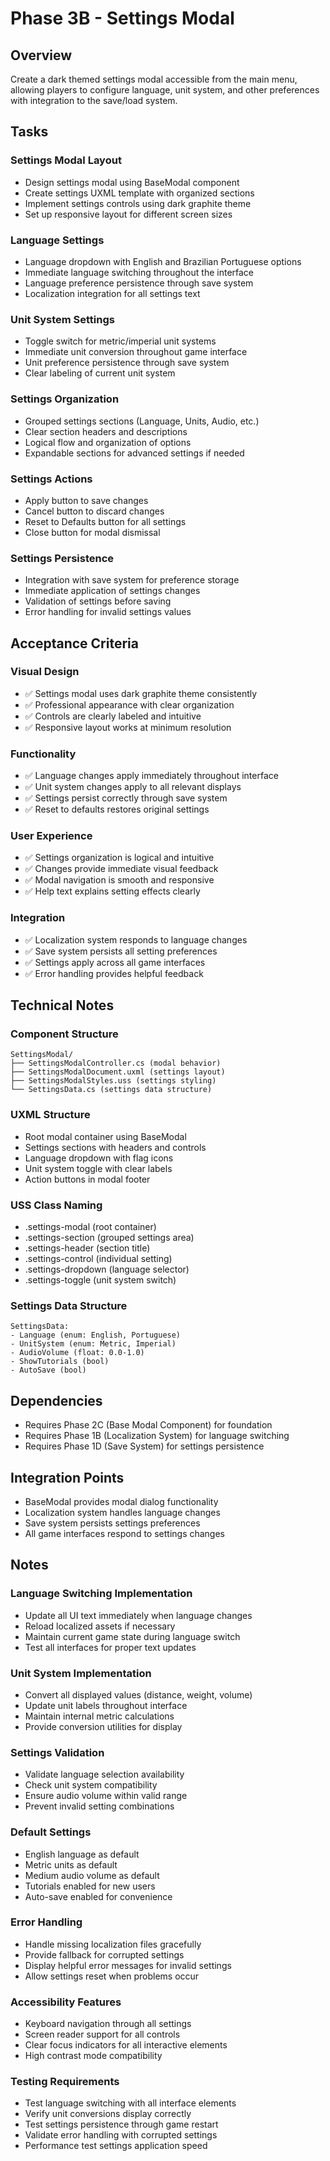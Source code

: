 # Phase 3B - Settings Modal

## Overview
Create a dark themed settings modal accessible from the main menu, allowing players to configure language, unit system, and other preferences with integration to the save/load system.

## Tasks

### Settings Modal Layout
- Design settings modal using BaseModal component
- Create settings UXML template with organized sections
- Implement settings controls using dark graphite theme
- Set up responsive layout for different screen sizes

### Language Settings
- Language dropdown with English and Brazilian Portuguese options
- Immediate language switching throughout the interface
- Language preference persistence through save system
- Localization integration for all settings text

### Unit System Settings
- Toggle switch for metric/imperial unit systems
- Immediate unit conversion throughout game interface
- Unit preference persistence through save system
- Clear labeling of current unit system

### Settings Organization
- Grouped settings sections (Language, Units, Audio, etc.)
- Clear section headers and descriptions
- Logical flow and organization of options
- Expandable sections for advanced settings if needed

### Settings Actions
- Apply button to save changes
- Cancel button to discard changes
- Reset to Defaults button for all settings
- Close button for modal dismissal

### Settings Persistence
- Integration with save system for preference storage
- Immediate application of settings changes
- Validation of settings before saving
- Error handling for invalid settings values

## Acceptance Criteria

### Visual Design
- ✅ Settings modal uses dark graphite theme consistently
- ✅ Professional appearance with clear organization
- ✅ Controls are clearly labeled and intuitive
- ✅ Responsive layout works at minimum resolution

### Functionality
- ✅ Language changes apply immediately throughout interface
- ✅ Unit system changes apply to all relevant displays
- ✅ Settings persist correctly through save system
- ✅ Reset to defaults restores original settings

### User Experience
- ✅ Settings organization is logical and intuitive
- ✅ Changes provide immediate visual feedback
- ✅ Modal navigation is smooth and responsive
- ✅ Help text explains setting effects clearly

### Integration
- ✅ Localization system responds to language changes
- ✅ Save system persists all setting preferences
- ✅ Settings apply across all game interfaces
- ✅ Error handling provides helpful feedback

## Technical Notes

### Component Structure
```
SettingsModal/
├── SettingsModalController.cs (modal behavior)
├── SettingsModalDocument.uxml (settings layout)
├── SettingsModalStyles.uss (settings styling)
└── SettingsData.cs (settings data structure)
```

### UXML Structure
- Root modal container using BaseModal
- Settings sections with headers and controls
- Language dropdown with flag icons
- Unit system toggle with clear labels
- Action buttons in modal footer

### USS Class Naming
- .settings-modal (root container)
- .settings-section (grouped settings area)
- .settings-header (section title)
- .settings-control (individual setting)
- .settings-dropdown (language selector)
- .settings-toggle (unit system switch)

### Settings Data Structure
```
SettingsData:
- Language (enum: English, Portuguese)
- UnitSystem (enum: Metric, Imperial)
- AudioVolume (float: 0.0-1.0)
- ShowTutorials (bool)
- AutoSave (bool)
```

## Dependencies
- Requires Phase 2C (Base Modal Component) for foundation
- Requires Phase 1B (Localization System) for language switching
- Requires Phase 1D (Save System) for settings persistence

## Integration Points
- BaseModal provides modal dialog functionality
- Localization system handles language changes
- Save system persists settings preferences
- All game interfaces respond to settings changes

## Notes

### Language Switching Implementation
- Update all UI text immediately when language changes
- Reload localized assets if necessary
- Maintain current game state during language switch
- Test all interfaces for proper text updates

### Unit System Implementation
- Convert all displayed values (distance, weight, volume)
- Update unit labels throughout interface
- Maintain internal metric calculations
- Provide conversion utilities for display

### Settings Validation
- Validate language selection availability
- Check unit system compatibility
- Ensure audio volume within valid range
- Prevent invalid setting combinations

### Default Settings
- English language as default
- Metric units as default
- Medium audio volume as default
- Tutorials enabled for new users
- Auto-save enabled for convenience

### Error Handling
- Handle missing localization files gracefully
- Provide fallback for corrupted settings
- Display helpful error messages for invalid settings
- Allow settings reset when problems occur

### Accessibility Features
- Keyboard navigation through all settings
- Screen reader support for all controls
- Clear focus indicators for all interactive elements
- High contrast mode compatibility

### Testing Requirements
- Test language switching with all interface elements
- Verify unit conversions display correctly
- Test settings persistence through game restart
- Validate error handling with corrupted settings
- Performance test settings application speed